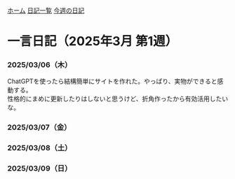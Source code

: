 <link rel="stylesheet" href="style.css">
<div class="header">
  <a href="README.md">ホーム</a>
  <a href="diary.md">日記一覧</a>
  <a href="diary-2025-03-week1.md">今週の日記</a>
</div>



# 一言日記（2025年3月 第1週）

### 2025/03/06（木）
ChatGPTを使ったら結構簡単にサイトを作れた。やっぱり、実物ができると感動する。  
性格的にまめに更新したりはしないと思うけど、折角作ったから有効活用したいな。

### 2025/03/07（金）
### 2025/03/08（土）
### 2025/03/09（日）
